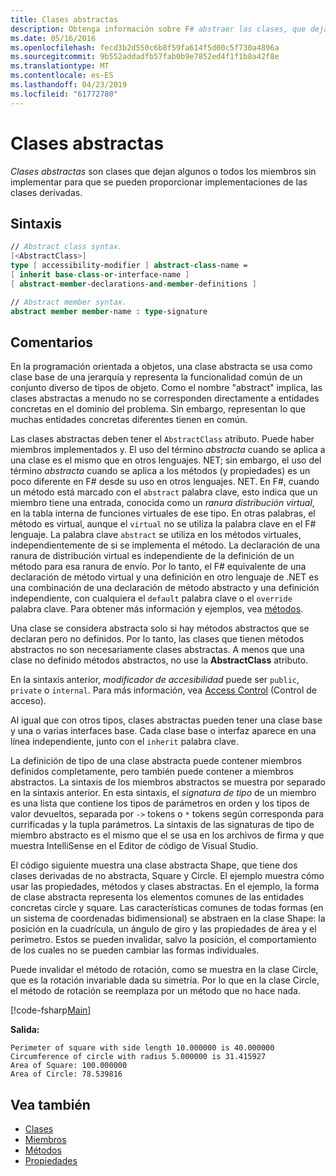 ```yaml
---
title: Clases abstractas
description: Obtenga información sobre F# abstraer las clases, que deja algunos o todos los miembros sin implementar y representan la funcionalidad común de un conjunto diverso de tipos de objeto.
ms.date: 05/16/2016
ms.openlocfilehash: fecd3b2d550c6b8f59fa614f5d00c5f730a4896a
ms.sourcegitcommit: 9b552addadfb57fab0b9e7852ed4f1f1b8a42f8e
ms.translationtype: MT
ms.contentlocale: es-ES
ms.lasthandoff: 04/23/2019
ms.locfileid: "61772780"
---
```

# <a name="abstract-classes"></a>Clases abstractas

*Clases abstractas* son clases que dejan algunos o todos los miembros sin implementar para que se pueden proporcionar implementaciones de las clases derivadas.

## <a name="syntax"></a>Sintaxis

```fsharp
// Abstract class syntax.
[<AbstractClass>]
type [ accessibility-modifier ] abstract-class-name =
[ inherit base-class-or-interface-name ]
[ abstract-member-declarations-and-member-definitions ]

// Abstract member syntax.
abstract member member-name : type-signature
```

## <a name="remarks"></a>Comentarios

En la programación orientada a objetos, una clase abstracta se usa como clase base de una jerarquía y representa la funcionalidad común de un conjunto diverso de tipos de objeto. Como el nombre "abstract" implica, las clases abstractas a menudo no se corresponden directamente a entidades concretas en el dominio del problema. Sin embargo, representan lo que muchas entidades concretas diferentes tienen en común.

Las clases abstractas deben tener el `AbstractClass` atributo. Puede haber miembros implementados y. El uso del término *abstracta* cuando se aplica a una clase es el mismo que en otros lenguajes. NET; sin embargo, el uso del término *abstracta* cuando se aplica a los métodos (y propiedades) es un poco diferente en F# desde su uso en otros lenguajes. NET. En F#, cuando un método está marcado con el `abstract` palabra clave, esto indica que un miembro tiene una entrada, conocida como un *ranura distribución virtual*, en la tabla interna de funciones virtuales de ese tipo. En otras palabras, el método es virtual, aunque el `virtual` no se utiliza la palabra clave en el F# lenguaje. La palabra clave `abstract` se utiliza en los métodos virtuales, independientemente de si se implementa el método. La declaración de una ranura de distribución virtual es independiente de la definición de un método para esa ranura de envío. Por lo tanto, el F# equivalente de una declaración de método virtual y una definición en otro lenguaje de .NET es una combinación de una declaración de método abstracto y una definición independiente, con cualquiera el `default` palabra clave o el `override` palabra clave. Para obtener más información y ejemplos, vea [métodos](members/methods.md).

Una clase se considera abstracta solo si hay métodos abstractos que se declaran pero no definidos. Por lo tanto, las clases que tienen métodos abstractos no son necesariamente clases abstractas. A menos que una clase no definido métodos abstractos, no use la **AbstractClass** atributo.

En la sintaxis anterior, *modificador de accesibilidad* puede ser `public`, `private` o `internal`. Para más información, vea [Access Control](access-control.md) (Control de acceso).

Al igual que con otros tipos, clases abstractas pueden tener una clase base y una o varias interfaces base. Cada clase base o interfaz aparece en una línea independiente, junto con el `inherit` palabra clave.

La definición de tipo de una clase abstracta puede contener miembros definidos completamente, pero también puede contener a miembros abstractos. La sintaxis de los miembros abstractos se muestra por separado en la sintaxis anterior. En esta sintaxis, el *signatura de tipo* de un miembro es una lista que contiene los tipos de parámetros en orden y los tipos de valor devueltos, separada por `->` tokens o `*` tokens según corresponda para currificadas y la tupla parámetros. La sintaxis de las signaturas de tipo de miembro abstracto es el mismo que el se usa en los archivos de firma y que muestra IntelliSense en el Editor de código de Visual Studio.

El código siguiente muestra una clase abstracta Shape, que tiene dos clases derivadas de no abstracta, Square y Circle. El ejemplo muestra cómo usar las propiedades, métodos y clases abstractas. En el ejemplo, la forma de clase abstracta representa los elementos comunes de las entidades concretas circle y square. Las características comunes de todas formas (en un sistema de coordenadas bidimensional) se abstraen en la clase Shape: la posición en la cuadrícula, un ángulo de giro y las propiedades de área y el perímetro. Estos se pueden invalidar, salvo la posición, el comportamiento de los cuales no se pueden cambiar las formas individuales.

Puede invalidar el método de rotación, como se muestra en la clase Circle, que es la rotación invariable dada su simetría. Por lo que en la clase Circle, el método de rotación se reemplaza por un método que no hace nada.

[!code-fsharp[Main](../../../samples/snippets/fsharp/lang-ref-1/snippet2901.fs)]

**Salida:**

```
Perimeter of square with side length 10.000000 is 40.000000
Circumference of circle with radius 5.000000 is 31.415927
Area of Square: 100.000000
Area of Circle: 78.539816
```

## <a name="see-also"></a>Vea también

- [Clases](classes.md)
- [Miembros](members/index.md)
- [Métodos](members/methods.md)
- [Propiedades](members/Properties.md)